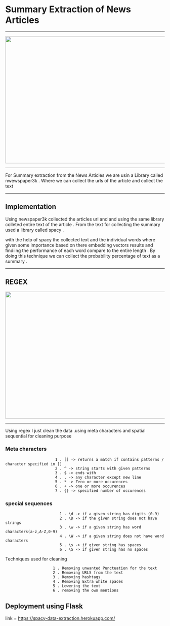 <h1> Summary Extraction of News Articles </h1>
<hr>

<img src="/Summary Extraction/Images/s1.png" width="700" height="400">

<hr>

For Summary extraction from the News Articles we are usin a Library called nwewspaper3k . Where we can collect the urls of the article and collect the text 

<hr> 

<h2> Implementation </h2> 

Using newspaper3k collected the articles url and and using the same library colleted entire text of the article . From the text for collecting the summary used a library called spacy . 

with the help of spacy the collected text and the individual words where given some importance based on there embedding vectors results and findiing the performance of each word  compare to the entire length . By doing this technique we can collect the probability percentage of text as a summary .

<hr> 

<h2> REGEX </h2>

<img src="/Summary Extraction/Images/s2.jpg" width="700" height="400">
<hr> 

Using regex I just clean the data .using meta characters and spatial sequential for cleaning purpose 

<h3> Meta characters </h3> 

                          1 . [] -> returns a match if contains patterns / character specified in []
                          2 . ^ -> string starts with given patterns 
                          3 . $ -> ends with 
                          4 . . -> any character except new line 
                          5 . * -> Zero or more occurences 
                          6 . + -> one or more occurences 
                          7 . {} -> specified number of occurences 

                          

<h3> special sequences </h3> 

                            1 . \d -> if a given string has digits (0-9)
                            2 . \D -> if the given string does not have strings
                            3 . \w -> if a given string has word characters(a-z,A-Z,0-9)
                            4 . \W -> if a given string does not have word characters
                            5 . \s -> if given string has spaces
                            6 . \S -> if given string has no spaces

                         

<p> Techniques used for cleaning </P> 


                         1 . Removing unwanted Punctuation for the text
                         2 . Removing URLS from the text 
                         3 . Removing hashtags 
                         4 . Removing Extra white spaces 
                         5 . Lowering the text 
                         6 . removing the own mentions 
                      

                         
<h2> Deployment using Flask </h2> 

link = https://spacy-data-extraction.herokuapp.com/
